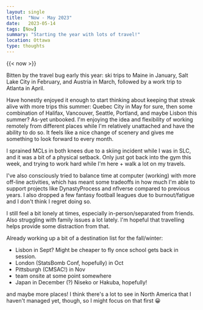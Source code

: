 ```yaml
---
layout: single
title:  "Now - May 2023"
date:   2023-05-14
tags: [Now]
summary: "Starting the year with lots of travel!"
location: Ottawa
type: thoughts
---
```


{{< now >}}

Bitten by the travel bug early this year: ski trips to Maine in January, Salt Lake 
City in February, and Austria in March, followed by a work trip to Atlanta in April.

Have honestly enjoyed it enough to start thinking about keeping that streak alive
with more trips this summer: Quebec City in May for sure, then some combination 
of Halifax, Vancouver, Seattle, Portland, and maybe Lisbon this summer? As-yet
unbooked. I'm enjoying the idea and flexibility of working remotely from different
places while I'm relatively unattached and have the ability to do so. It feels
like a nice change of scenery and gives me something to look forward to every month.

I sprained MCLs in both knees due to a skiing incident while I was in SLC, and it 
was a bit of a physical setback. Only just got back into the gym this week, and 
trying to work hard while I'm here + walk a lot on my travels. 

I've also consciously tried to balance time at computer (working) with more off-line
activities, which has meant some tradeoffs in how much I'm able to support projects
like DynastyProcess and nflverse compared to previous years. I also dropped a few
fantasy football leagues due to burnout/fatigue and I don't think I regret doing so.

I still feel a bit lonely at times, especially in-person/separated from friends. 
Also struggling with family issues a lot lately. I'm hopeful that travelling 
helps provide some distraction from that. 

Already working up a bit of a destination list for the fall/winter: 
- Lisbon in Sept? Might be cheaper to fly once school gets back in session. 
- London (StatsBomb Conf, hopefully) in Oct
- Pittsburgh (CMSAC!) in Nov
- team onsite at some point somewhere
- Japan in December (?) Niseko or Hakuba, hopefully!

and maybe more places! I think there's a lot to see in North America that I haven't
managed yet, though, so I might focus on that first 😀
